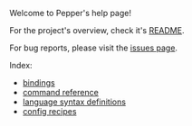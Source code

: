 Welcome to Pepper's help page!

For the project's overview, check it's [README](..).

For bug reports, please visit the [issues page](https://github.com/vamolessa/pepper/issues).

Index:
- [bindings](bindings.md)
- [command reference](command_reference.md)
- [language syntax definitions](language_syntax_definitions)
- [config recipes](config_recipes.md)


